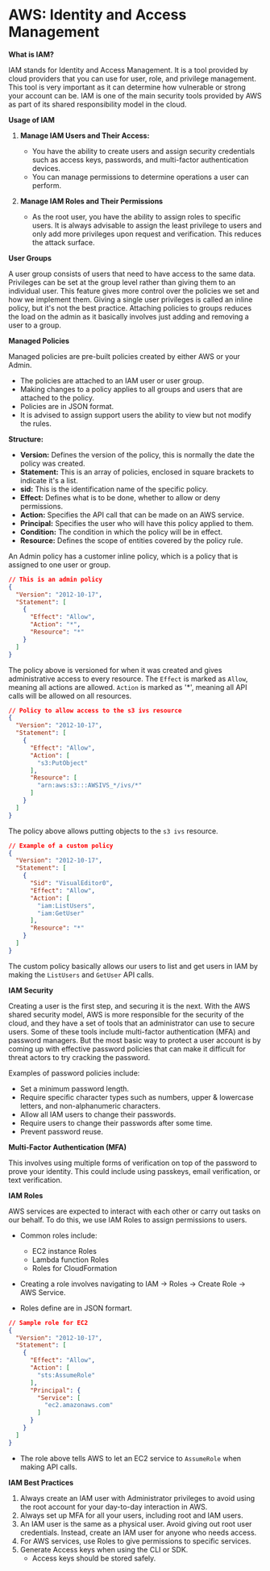 # AWS: Identity and Access Management
**What is IAM?**

IAM stands for Identity and Access Management. It is a tool provided by cloud providers that you can use for user, role, and privilege management. This tool is very important as it can determine how vulnerable or strong your account can be. IAM is one of the main security tools provided by AWS as part of its shared responsibility model in the cloud.

**Usage of IAM**

1. **Manage IAM Users and Their Access:**

   * You have the ability to create users and assign security credentials such as access keys, passwords, and multi-factor authentication devices.
   * You can manage permissions to determine operations a user can perform.

2. **Manage IAM Roles and Their Permissions**

   * As the root user, you have the ability to assign roles to specific users. It is always advisable to assign the least privilege to users and only add more privileges upon request and verification. This reduces the attack surface.

**User Groups**

A user group consists of users that need to have access to the same data. Privileges can be set at the group level rather than giving them to an individual user. This feature gives more control over the policies we set and how we implement them. Giving a single user privileges is called an inline policy, but it's not the best practice. Attaching policies to groups reduces the load on the admin as it basically involves just adding and removing a user to a group.

**Managed Policies**

Managed policies are pre-built policies created by either AWS or your Admin.

* The policies are attached to an IAM user or user group.
* Making changes to a policy applies to all groups and users that are attached to the policy.
* Policies are in JSON format.
* It is advised to assign support users the ability to view but not modify the rules.

**Structure:**

* **Version:** Defines the version of the policy, this is normally the date the policy was created.
* **Statement:** This is an array of policies, enclosed in square brackets to indicate it's a list.
* **sid:** This is the identification name of the specific policy.
* **Effect:** Defines what is to be done, whether to allow or deny permissions.
* **Action:** Specifies the API call that can be made on an AWS service.
* **Principal:** Specifies the user who will have this policy applied to them.
* **Condition:** The condition in which the policy will be in effect.
* **Resource:** Defines the scope of entities covered by the policy rule.

An Admin policy has a customer inline policy, which is a policy that is assigned to one user or group.

```json
// This is an admin policy
{
  "Version": "2012-10-17",
  "Statement": [
    {
      "Effect": "Allow",
      "Action": "*",
      "Resource": "*"
    }
  ]
}
```

The policy above is versioned for when it was created and gives administrative access to every resource. The `Effect` is marked as `Allow`, meaning all actions are allowed. `Action` is marked as '*', meaning all API calls will be allowed on all resources.

```json
// Policy to allow access to the s3 ivs resource
{
  "Version": "2012-10-17",
  "Statement": [
    {
      "Effect": "Allow",
      "Action": [
        "s3:PutObject"
      ],
      "Resource": [
        "arn:aws:s3:::AWSIVS_*/ivs/*"
      ]
    }
  ]
}
```

The policy above allows putting objects to the `s3 ivs` resource.

```json
// Example of a custom policy
{
  "Version": "2012-10-17",
  "Statement": [
    {
      "Sid": "VisualEditor0",
      "Effect": "Allow",
      "Action": [
        "iam:ListUsers",
        "iam:GetUser"
      ],
      "Resource": "*"
    }
  ]
}
```

The custom policy basically allows our users to list and get users in IAM by making the `ListUsers` and `GetUser` API calls.

**IAM Security**

Creating a user is the first step, and securing it is the next. With the AWS shared security model, AWS is more responsible for the security of the cloud, and they have a set of tools that an administrator can use to secure users. 
Some of these tools include multi-factor authentication (MFA) and password managers. But the most basic way to protect a user account is by coming up with effective password policies that can make it difficult for threat actors to try cracking the password.

Examples of password policies include:

* Set a minimum password length.
* Require specific character types such as numbers, upper & lowercase letters, and non-alphanumeric characters.
* Allow all IAM users to change their passwords.
* Require users to change their passwords after some time.
* Prevent password reuse.

**Multi-Factor Authentication (MFA)**

This involves using multiple forms of verification on top of the password to prove your identity. This could include using passkeys, email verification, or text verification.

**IAM Roles**

AWS services are expected to interact with each other or carry out tasks on our behalf. To do this, we use IAM Roles to assign permissions to users.

* Common roles include:
    * EC2 instance Roles
    * Lambda function Roles
    * Roles for CloudFormation

* Creating a role involves navigating to IAM -> Roles -> Create Role -> AWS Service.

* Roles define are in JSON formart.

```json
// Sample role for EC2
{
  "Version": "2012-10-17",
  "Statement": [
    {
      "Effect": "Allow",
      "Action": [
        "sts:AssumeRole"
      ],
      "Principal": {
        "Service": [
          "ec2.amazonaws.com"
        ]
      }
    }
  ]
}
```

* The role above tells AWS to let an EC2 service to `AssumeRole` when making API calls.

**IAM Best Practices**

1. Always create an IAM user with Administrator privileges to avoid using the root account for your day-to-day interaction in AWS.
2. Always set up MFA for all your users, including root and IAM users.
3. An IAM user is the same as a physical user. Avoid giving out root user credentials. Instead, create an IAM user for anyone who needs access.
4. For AWS services, use Roles to give permissions to specific services.
5. Generate Access keys when using the CLI or SDK. 
    * Access keys should be stored safely.


